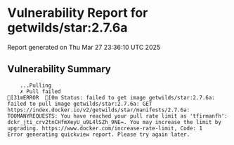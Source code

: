# Vulnerability Report for getwilds/star:2.7.6a

Report generated on Thu Mar 27 23:36:10 UTC 2025

## Vulnerability Summary

```
    ...Pulling
    ✗ Pull failed
[31mERROR  [0m Status: failed to get image getwilds/star:2.7.6a: failed to pull image getwilds/star:2.7.6a: GET https://index.docker.io/v2/getwilds/star/manifests/2.7.6a: TOOMANYREQUESTS: You have reached your pull rate limit as 'tfirmanfh': dckr_jti_crv2tnCHfmXeyU_u9L4lSZh_9NE=. You may increase the limit by upgrading. https://www.docker.com/increase-rate-limit, Code: 1 
Error generating quickview report. Please try again later.
```
